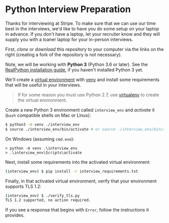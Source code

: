# Python Interview Preparation

Thanks for interviewing at Stripe.
To make sure that we can use our time best in the interviews,
we'd like to have you do some setup on your laptop in advance.
If you don't have a laptop, let your recruiter know
and they will supply you with a loaner laptop for your in-person interviews.

First, _clone_ or _download_ this repository to your computer
via the links on the right
(creating a fork of the repository is not necessary).

Note, we will be working with **Python 3** (Python 3.6 or later).
See the [RealPython installation guide], if you haven't installed Python 3 yet.

We'll create a [virtual environment] with [venv]
and install some requirements that will be useful in your interviews.

> If for some reason you must use Python 2.7,
> use [virtualenv] to create the virtual environment.

Create a new Python 3 environment called `interview_env` and _activate_ it
(`bash` compatible shells on Mac or Linux):

```bash
$ python3 -m venv ./interview_env
$ source ./interview_env/bin/activate # or source ./interview_env/bin/activate.fish if you're using fish shell
```

On Windows (assuming `cmd.exe`):

```batch
> python -m venv .\interview_env
> .\interview_env\Scripts\activate
```

Next, install some requirements into the activated virtual environment:

```bash
(interview_env) $ pip install -r interview_requirements.txt
```

Finally, in that activated virtual environment, verify that your environment supports TLS 1.2:

```bash
(interview_env) $ ./verify_tls.py
TLS 1.2 supported, no action required.
```

If you see a response that begins with `Error`, follow the instructions it provides.

[RealPython installation guide]: https://realpython.com/installing-python/
[virtual environment]: https://realpython.com/python-virtual-environments-a-primer/
[venv]: https://docs.python.org/3/library/venv.html
[virtualenv]: https://virtualenv.pypa.io/en/latest/installation.html
